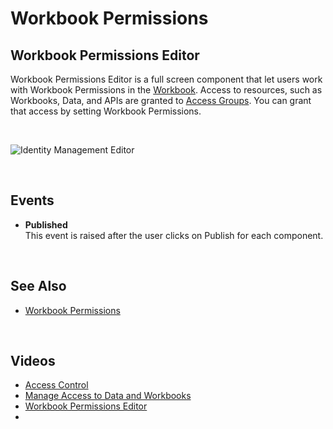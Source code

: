 
# Workbook Permissions

## Workbook Permissions Editor

Workbook Permissions Editor is a full screen component  that let users work with Workbook Permissions in the [Workbook](../../../workbooks.md). Access to resources, such as Workbooks, Data, and APIs are granted to [Access Groups](../../../accesscontrol/accessgroups.md). You can grant that access by setting Workbook Permissions.

<br/>

![Identity Management Editor](https://profitbasedocs.blob.core.windows.net/images/workbookpermwb.png)

<br/>

## Events

*	**Published**  
This event is raised after the user clicks on Publish for each component.


<br/>

## See Also  

* [Workbook Permissions](../../../accesscontrol/workbookperm.md)

<br/>

## Videos
* [Access Control](../../../../videos/accesscontrol.md)
* [Manage Access to Data and Workbooks](https://profitbasedocs.blob.core.windows.net/videos/Users%20and%20Permissions%20-%20Manage%20access%20to%20data%20and%20Workbooks.mp4)
* [Workbook Permissions Editor](https://profitbasedocs.blob.core.windows.net/videos/Access%20Control%20-%20Workbook%20Permissions%20Editor.mp4)
* 